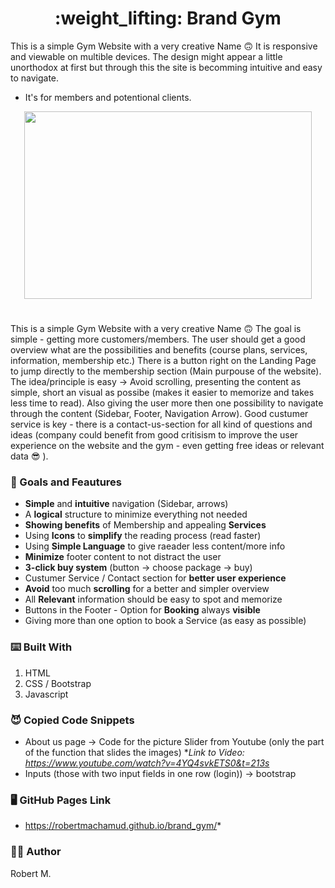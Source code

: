 <h1 align="center">
  :weight_lifting: Brand Gym
</h1>

This is a simple Gym Website with a very creative Name :upside_down_face:
It is responsive and viewable on multible devices. The design might appear a little unorthodox at first
but through this the site is becomming intuitive and easy to navigate.
- It's for members and potentional clients.

<p align="center">
  <img width="460" height="300" src="http://www.fillmurray.com/460/300">
</p>

# 









This is a simple Gym Website with a very creative Name :upside_down_face:
The goal is simple - getting more customers/members. The user should get
a good overview what are the possibilities and benefits (course plans, services, information, membership etc.)
There is a button right on the Landing Page to jump directly to the membership section (Main purpouse of the website).
The idea/principle is easy -> Avoid scrolling, presenting the content as simple, short an visual as possibe 
(makes it easier to memorize and takes less time to read). Also giving the user more then one possibility to navigate 
through the content (Sidebar, Footer, Navigation Arrow).
Good custumer service is key - there is a contact-us-section for all kind of questions and ideas 
(company could benefit from good critisism to improve the user experience on the website and the gym -
even getting free ideas or relevant data :sunglasses: ). 


### :checkered_flag: Goals and Feautures

* **Simple** and **intuitive** navigation (Sidebar, arrows)
* A **logical** structure to minimize everything not needed
* **Showing benefits** of Membership and appealing **Services** 
* Using **Icons** to **simplify** the reading process (read faster)
* Using **Simple Language** to give raeader less content/more info
* **Minimize** footer content to not distract the user
* **3-click buy system** (button -> choose package -> buy) 
* Custumer Service / Contact section for **better user experience**
* **Avoid** too much **scrolling** for a better and simpler overview
* All **Relevant** information should be easy to spot and memorize
* Buttons in the Footer - Option for **Booking** always **visible**
* Giving more than one option to book a Service (as easy as possible)


### :keyboard: Built With

1. HTML
2. CSS / Bootstrap
3. Javascript


### :smiling_imp: Copied Code Snippets

* About us page -> Code for the picture Slider from Youtube
 (only the part of the function that slides the images)
  **Link to Video: https://www.youtube.com/watch?v=4YQ4svkETS0&t=213s* 
* Inputs (those with two input fields in one row (login)) -> bootstrap 


### :desktop_computer: GitHub Pages Link
* https://robertmachamud.github.io/brand_gym/*


### :raising_hand_man: Author

Robert M.